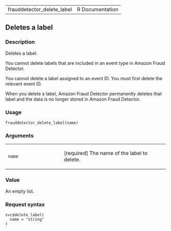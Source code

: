 <table style="width: 100%;">
<tbody>
<tr class="odd">
<td>frauddetector_delete_label</td>
<td style="text-align: right;">R Documentation</td>
</tr>
</tbody>
</table>

## Deletes a label

### Description

Deletes a label.

You cannot delete labels that are included in an event type in Amazon
Fraud Detector.

You cannot delete a label assigned to an event ID. You must first delete
the relevant event ID.

When you delete a label, Amazon Fraud Detector permanently deletes that
label and the data is no longer stored in Amazon Fraud Detector.

### Usage

    frauddetector_delete_label(name)

### Arguments

<table>
<colgroup>
<col style="width: 35%" />
<col style="width: 65%" />
</colgroup>
<tbody>
<tr class="odd">
<td><code id="frauddetector_delete_label_:_name">name</code></td>
<td><p>[required] The name of the label to delete.</p></td>
</tr>
</tbody>
</table>

### Value

An empty list.

### Request syntax

    svc$delete_label(
      name = "string"
    )
